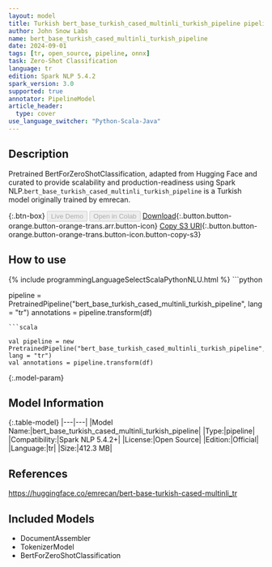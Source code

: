 ```yaml
---
layout: model
title: Turkish bert_base_turkish_cased_multinli_turkish_pipeline pipeline BertForZeroShotClassification from emrecan
author: John Snow Labs
name: bert_base_turkish_cased_multinli_turkish_pipeline
date: 2024-09-01
tags: [tr, open_source, pipeline, onnx]
task: Zero-Shot Classification
language: tr
edition: Spark NLP 5.4.2
spark_version: 3.0
supported: true
annotator: PipelineModel
article_header:
  type: cover
use_language_switcher: "Python-Scala-Java"
---
```


## Description

Pretrained BertForZeroShotClassification, adapted from Hugging Face and curated to provide scalability and production-readiness using Spark NLP.`bert_base_turkish_cased_multinli_turkish_pipeline` is a Turkish model originally trained by emrecan.

{:.btn-box}
<button class="button button-orange" disabled>Live Demo</button>
<button class="button button-orange" disabled>Open in Colab</button>
[Download](https://s3.amazonaws.com/auxdata.johnsnowlabs.com/public/models/bert_base_turkish_cased_multinli_turkish_pipeline_tr_5.4.2_3.0_1725208114365.zip){:.button.button-orange.button-orange-trans.arr.button-icon}
[Copy S3 URI](s3://auxdata.johnsnowlabs.com/public/models/bert_base_turkish_cased_multinli_turkish_pipeline_tr_5.4.2_3.0_1725208114365.zip){:.button.button-orange.button-orange-trans.button-icon.button-copy-s3}

## How to use



<div class="tabs-box" markdown="1">
{% include programmingLanguageSelectScalaPythonNLU.html %}
```python

pipeline = PretrainedPipeline("bert_base_turkish_cased_multinli_turkish_pipeline", lang = "tr")
annotations =  pipeline.transform(df)   

```
```scala

val pipeline = new PretrainedPipeline("bert_base_turkish_cased_multinli_turkish_pipeline", lang = "tr")
val annotations = pipeline.transform(df)

```
</div>

{:.model-param}
## Model Information

{:.table-model}
|---|---|
|Model Name:|bert_base_turkish_cased_multinli_turkish_pipeline|
|Type:|pipeline|
|Compatibility:|Spark NLP 5.4.2+|
|License:|Open Source|
|Edition:|Official|
|Language:|tr|
|Size:|412.3 MB|

## References

https://huggingface.co/emrecan/bert-base-turkish-cased-multinli_tr

## Included Models

- DocumentAssembler
- TokenizerModel
- BertForZeroShotClassification